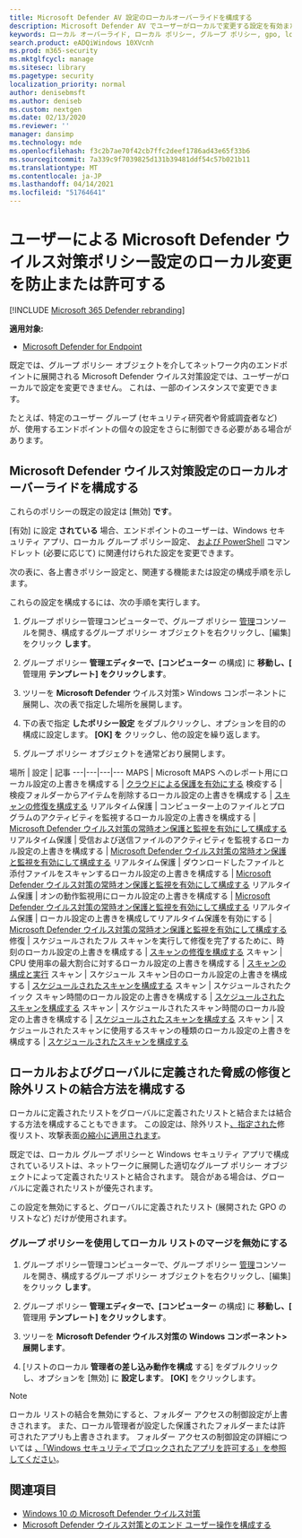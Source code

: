 ```yaml
---
title: Microsoft Defender AV 設定のローカルオーバーライドを構成する
description: Microsoft Defender AV でユーザーがローカルで変更する設定を有効または無効にします。
keywords: ローカル オーバーライド, ローカル ポリシー, グループ ポリシー, gpo, lockdown,merge, lists
search.product: eADQiWindows 10XVcnh
ms.prod: m365-security
ms.mktglfcycl: manage
ms.sitesec: library
ms.pagetype: security
localization_priority: normal
author: denisebmsft
ms.author: deniseb
ms.custom: nextgen
ms.date: 02/13/2020
ms.reviewer: ''
manager: dansimp
ms.technology: mde
ms.openlocfilehash: f3c2b7ae70f42cb7ffc2deef1786ad43e65f33b6
ms.sourcegitcommit: 7a339c9f7039825d131b39481ddf54c57b021b11
ms.translationtype: MT
ms.contentlocale: ja-JP
ms.lasthandoff: 04/14/2021
ms.locfileid: "51764641"
---
```

# <a name="prevent-or-allow-users-to-locally-modify-microsoft-defender-antivirus-policy-settings"></a>ユーザーによる Microsoft Defender ウイルス対策ポリシー設定のローカル変更を防止または許可する

[!INCLUDE [Microsoft 365 Defender rebranding](../../includes/microsoft-defender.md)]


**適用対象:**

- [Microsoft Defender for Endpoint](/microsoft-365/security/defender-endpoint/)

既定では、グループ ポリシー オブジェクトを介してネットワーク内のエンドポイントに展開される Microsoft Defender ウイルス対策設定では、ユーザーがローカルで設定を変更できません。 これは、一部のインスタンスで変更できます。

たとえば、特定のユーザー グループ (セキュリティ研究者や脅威調査者など) が、使用するエンドポイントの個々の設定をさらに制御できる必要がある場合があります。

## <a name="configure-local-overrides-for-microsoft-defender-antivirus-settings"></a>Microsoft Defender ウイルス対策設定のローカルオーバーライドを構成する

これらのポリシーの既定の設定は [無効] **です**。

[有効] に設定 **されている** 場合、エンドポイントのユーザーは、Windows セキュリティ アプリ、ローカル グループ ポリシー設定、 [および PowerShell](microsoft-defender-security-center-antivirus.md) コマンドレット (必要に応じて) に関連付けられた設定を変更できます。

次の表に、各上書きポリシー設定と、関連する機能または設定の構成手順を示します。

これらの設定を構成するには、次の手順を実行します。

1. グループ ポリシー管理コンピューターで、グループ ポリシー [管理](/previous-versions/windows/it-pro/windows-server-2008-R2-and-2008/cc731212(v=ws.11))コンソールを開き、構成するグループ ポリシー オブジェクトを右クリックし、[編集] をクリック **します**。

2. グループ ポリシー **管理エディターで、[コンピューター** の構成] に **移動し、[** 管理用 **テンプレート] をクリックします**。

3. ツリーを **Microsoft Defender** ウイルス対策> Windows コンポーネントに展開し、次の表で指定した場所を展開します。

4. 下の表で指定 **したポリシー設定** をダブルクリックし、オプションを目的の構成に設定します。 **[OK] を** クリックし、他の設定を繰り返します。

5. グループ ポリシー オブジェクトを通常どおり展開します。

場所 | 設定 | 記事
---|---|---|---
MAPS | Microsoft MAPS へのレポート用にローカル設定の上書きを構成する | [クラウドによる保護を有効にする](enable-cloud-protection-microsoft-defender-antivirus.md)
検疫する | 検疫フォルダーからアイテムを削除するローカル設定の上書きを構成する | [スキャンの修復を構成する](configure-remediation-microsoft-defender-antivirus.md)
リアルタイム保護 | コンピューター上のファイルとプログラムのアクティビティを監視するローカル設定の上書きを構成する | [Microsoft Defender ウイルス対策の常時オン保護と監視を有効にして構成する](configure-real-time-protection-microsoft-defender-antivirus.md)
リアルタイム保護 | 受信および送信ファイルのアクティビティを監視するローカル設定の上書きを構成する | [Microsoft Defender ウイルス対策の常時オン保護と監視を有効にして構成する](configure-real-time-protection-microsoft-defender-antivirus.md)
リアルタイム保護 | ダウンロードしたファイルと添付ファイルをスキャンするローカル設定の上書きを構成する | [Microsoft Defender ウイルス対策の常時オン保護と監視を有効にして構成する](configure-real-time-protection-microsoft-defender-antivirus.md)
リアルタイム保護 | オンの動作監視用にローカル設定の上書きを構成する | [Microsoft Defender ウイルス対策の常時オン保護と監視を有効にして構成する](configure-real-time-protection-microsoft-defender-antivirus.md)
リアルタイム保護 | ローカル設定の上書きを構成してリアルタイム保護を有効にする | [Microsoft Defender ウイルス対策の常時オン保護と監視を有効にして構成する](configure-real-time-protection-microsoft-defender-antivirus.md)
修復 | スケジュールされたフル スキャンを実行して修復を完了するために、時刻のローカル設定の上書きを構成する | [スキャンの修復を構成する](configure-remediation-microsoft-defender-antivirus.md)
スキャン | CPU 使用率の最大割合に対するローカル設定の上書きを構成する | [スキャンの構成と実行](run-scan-microsoft-defender-antivirus.md)
スキャン | スケジュール スキャン日のローカル設定の上書きを構成する | [スケジュールされたスキャンを構成する](scheduled-catch-up-scans-microsoft-defender-antivirus.md)
スキャン | スケジュールされたクイック スキャン時間のローカル設定の上書きを構成する | [スケジュールされたスキャンを構成する](scheduled-catch-up-scans-microsoft-defender-antivirus.md)
スキャン | スケジュールされたスキャン時間のローカル設定の上書きを構成する | [スケジュールされたスキャンを構成する](scheduled-catch-up-scans-microsoft-defender-antivirus.md)
スキャン | スケジュールされたスキャンに使用するスキャンの種類のローカル設定の上書きを構成する | [スケジュールされたスキャンを構成する](scheduled-catch-up-scans-microsoft-defender-antivirus.md)

<a id="merge-lists"></a>

## <a name="configure-how-locally-and-globally-defined-threat-remediation-and-exclusions-lists-are-merged"></a>ローカルおよびグローバルに定義された脅威の修復と除外リストの結合方法を構成する

ローカルに定義されたリストをグローバルに定義されたリストと結合または結合する方法を構成することもできます。 この設定は、除外リスト[、指定された](configure-exclusions-microsoft-defender-antivirus.md)修復リスト、攻撃表面[](configure-remediation-microsoft-defender-antivirus.md)[の縮小に適用されます](/windows/security/threat-protection/microsoft-defender-atp/attack-surface-reduction)。

既定では、ローカル グループ ポリシーと Windows セキュリティ アプリで構成されているリストは、ネットワークに展開した適切なグループ ポリシー オブジェクトによって定義されたリストと結合されます。 競合がある場合は、グローバルに定義されたリストが優先されます。

この設定を無効にすると、グローバルに定義されたリスト (展開された GPO のリストなど) だけが使用されます。

### <a name="use-group-policy-to-disable-local-list-merging"></a>グループ ポリシーを使用してローカル リストのマージを無効にする

1. グループ ポリシー管理コンピューターで、グループ ポリシー [管理](/previous-versions/windows/it-pro/windows-server-2008-R2-and-2008/cc731212(v=ws.11))コンソールを開き、構成するグループ ポリシー オブジェクトを右クリックし、[編集] をクリック **します**。

2. グループ ポリシー **管理エディターで、[コンピューター** の構成] に **移動し、[** 管理用 **テンプレート] をクリックします**。

3. ツリーを **Microsoft Defender ウイルス対策の Windows コンポーネント>展開します**。

4. [リストのローカル **管理者の差し込み動作を構成** する] をダブルクリックし、オプションを [無効] に **設定します**。 **[OK]** をクリックします。

> [!NOTE]
> ローカル リストの結合を無効にすると、フォルダー アクセスの制御設定が上書きされます。 また、ローカル管理者が設定した保護されたフォルダーまたは許可されたアプリも上書きされます。 フォルダー アクセスの制御設定の詳細については [、「Windows セキュリティでブロックされたアプリを許可する」を参照してください](https://support.microsoft.com/help/4046851/windows-10-allow-blocked-app-windows-security)。

## <a name="related-topics"></a>関連項目

- [Windows 10 の Microsoft Defender ウイルス対策](microsoft-defender-antivirus-in-windows-10.md)
- [Microsoft Defender ウイルス対策とのエンド ユーザー操作を構成する](configure-end-user-interaction-microsoft-defender-antivirus.md)